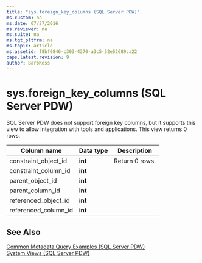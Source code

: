 ```yaml
---
title: "sys.foreign_key_columns (SQL Server PDW)"
ms.custom: na
ms.date: 07/27/2016
ms.reviewer: na
ms.suite: na
ms.tgt_pltfrm: na
ms.topic: article
ms.assetid: f8bf0846-c303-4370-a3c5-52e52689ca22
caps.latest.revision: 9
author: BarbKess
---
```

# sys.foreign_key_columns (SQL Server PDW)
SQL Server PDW does not support foreign key columns, but it supports this view to allow integration with tools and applications. This view returns 0 rows.  
  
|Column name|Data type|Description|  
|---------------|-------------|---------------|  
|constraint_object_id|**int**|Return 0 rows.|  
|constraint_column_id|**int**||  
|parent_object_id|**int**||  
|parent_column_id|**int**||  
|referenced_object_id|**int**||  
|referenced_column_id|**int**||  
  
## See Also  
[Common Metadata Query Examples &#40;SQL Server PDW&#41;](../sqlpdw/common-metadata-query-examples-sql-server-pdw.md)  
[System Views &#40;SQL Server PDW&#41;](../sqlpdw/system-views-sql-server-pdw.md)  
  
